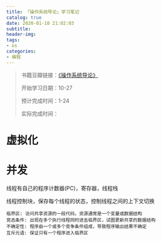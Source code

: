 ```yaml
---
title: 「操作系统导论」学习笔记
catalog: true
date: 2020-01-10 21:02:03
subtitle:
header-img:
tags:
- os
categories:
- 编程
---
```

> 书籍豆瓣链接：[《操作系统导论》](https://book.douban.com/subject/33463930/)
> 
> 开始学习日期：10-27
> 
> 预计完成时间：1-24
>
> 实际完成时间：

# 虚拟化



# 并发

线程有自己的程序计数器(PC)，寄存器，线程栈

线程控制块，保存每个线程的状态，控制线程之间的上下文切换


```
临界区: 访问共享资源的一段代码，资源通常是一个变量或数据结构
竞态条件: 出现在多个执行线程同时进去临界区，试图更新共享的数据结构
不确定性: 程序由一个或多个竞争条件组成，导致程序输出结果不确定
互斥元语: 保证只有一个程序进入临界区
```

# 